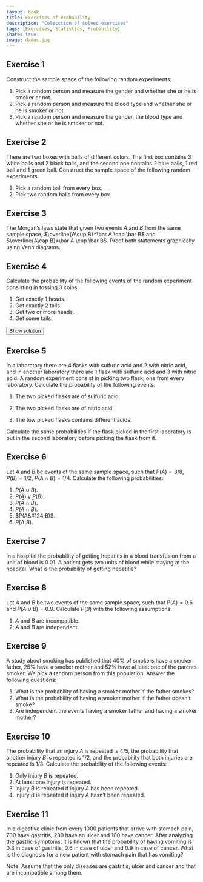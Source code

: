 ```yaml
---
layout: book
title: Exercises of Probability
description: "Colecction of solved exercises"
tags: [Exercises, Statistics, Probability]
share: true
image: dados.jpg
---
```




## Exercise 1
Construct the sample space of the following random experiments:

1.  Pick a random person and measure the gender and whether she or he is smoker or not.
2.  Pick a random person and measure the blood type and whether she or he is smoker or not.
3.  Pick a random person and measure the gender, the blood type and whether she or he is smoker or not.


## Exercise 2 
There are two boxes with balls of different colors. The first box contains 3 white balls and 2 black balls, and the second one contains 2 blue balls, 1 red ball and 1 green ball. Construct the sample space of the following random experiments:

1.  Pick a random ball from every box.
2.  Pick two random balls from every box.

## Exercise 3
The Morgan’s laws state that given two events $A$ and $B$ from the same sample space, $\overline{A\cup B}=\bar A \cap \bar B$ and $\overline{A\cap B}=\bar A \cup \bar B$. Proof both statements graphically using Venn diagrams.

## Exercise 4
Calculate the probability of the following events of the random experiment consisting in tossing 3 coins:

1.  Get exactly 1 heads.
2.  Get exactly 2 tails.
3.  Get two or more heads.
4.  Get some tails.

<div><button class="solution">Show solution</button></div>
<div id="solution" style="display: none">
1. $P(\mbox{1 heads})=0.375$. <br/>
2. $P(\mbox{2 tails})=0.375$. <br/>
3. $P(\mbox{2 or more heads})=0.5$. <br/>
4. $P(\mbox{some tails})=0.875$.
</div>

## Exercise 5
In a laboratory there are 4 flasks with sulfuric acid and 2 with nitric acid, and in another laboratory there are 1 flask with sulfuric acid and 3 with nitric acid. A random experiment consist in picking two flask, one from every laboratory. Calculate the probability of the following events:

1.  The two picked flasks are of sulfuric acid.

2.  The two picked flasks are of nitric acid.

3.  The tow picked flasks contains different acids.

Calculate the same probabilities if the flask picked in the first laboratory is put in the second laboratory before picking the flask from it.

## Exercise 6
Let $A$ and $B$ be events of the same sample space, such that $P(A)=3/8$, $P(B)=1/2$, $P(A\cap B)=1/4$. Calculate the following probabilities:

1.  $P(A\cup B)$.
2.  $P(\bar A)$ y $P(\bar B)$.
3.  $P(\bar A\cap \bar B)$.
4.  $P(A\cap \bar B)$.
5.  $P(A&#124;B)$.
6.  $P(A\vert B)$.

## Exercise 7
In a hospital the probability of getting hepatitis in a blood transfusion from a unit of blood is $0.01$. A patient gets two units of blood while staying at the hospital. What is the probability of getting hepatitis?

## Exercise 8
Let $A$ and $B$ be two events of the same sample space, such that $P(A)=0.6$ and $P(A\cup B)=0.9.$ Calculate $P(B)$ with the following assumptions:

1.  $A$ and $B$ are incompatible.
2.  $A$ and $B$ are independent.

## Exercise 9
A study about smoking has published that 40% of smokers have a smoker father, 25% have a smoker mother and 52% have al least one of the parents smoker. We pick a random person from this population. Answer the following questions:

1.  What is the probability of having a smoker mother if the father smokes?
2.  What is the probability of having a smoker mother if the father doesn’t smoke?
3.  Are independent the events having a smoker father and having a smoker mother?

## Exercise 10
The probability that an injury $A$ is repeated is $4/5$, the probability that another injury $B$ is repeated is $1/2$, and the probability that both injuries are repeated is $1/3$. Calculate the probability of the following events:

1.  Only injury $B$ is repeated.
2.  At least one injury is repeated.
3.  Injury $B$ is repeated if injury $A$ has been repeated.
4.  Injury $B$ is repeated if injury $A$ hasn’t been repeated.

## Exercise 11
In a digestive clinic from every 1000 patients that arrive with stomach pain, 700 have gastritis, 200 have an ulcer and 100 have cancer. After analyzing the gastric symptoms, it is known that the probability of having vomiting is $0.3$ in case of gastritis, $0.6$ in case of ulcer and $0.9$ in case of cancer. What is the diagnosis for a new patient with stomach pain that has vomiting?

Note: Assume that the only diseases are gastritis, ulcer and cancer and that are incompatible among them.



